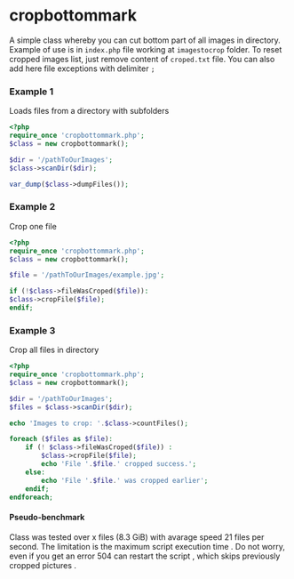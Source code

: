 # cropbottommark
A simple class whereby you can cut bottom part of all images in directory. Example of use is in `index.php` file working at `imagestocrop` folder.
To reset cropped images list, just remove content of `croped.txt` file. You can also add here file exceptions with delimiter `;`

### Example 1 
Loads files from a directory with subfolders
```php
<?php
require_once 'cropbottommark.php';
$class = new cropbottommark();

$dir = '/pathToOurImages';
$class->scanDir($dir);

var_dump($class->dumpFiles());
```
### Example 2
Crop one file
```php
<?php
require_once 'cropbottommark.php';
$class = new cropbottommark();

$file = '/pathToOurImages/example.jpg';

if (!$class->fileWasCroped($file)):
$class->cropFile($file);
endif;
```
### Example 3
Crop all files in directory
```php
<?php
require_once 'cropbottommark.php';
$class = new cropbottommark();

$dir = '/pathToOurImages';
$files = $class->scanDir($dir);

echo 'Images to crop: '.$class->countFiles();

foreach ($files as $file):
	if (! $class->fileWasCroped($file)) :
    	$class->cropFile($file);
        echo 'File '.$file.' cropped success.';
    else:
    	echo 'File '.$file.' was cropped earlier';
    endif;
endforeach;

```
#### Pseudo-benchmark
Class was tested over x files (8.3 GiB) with avarage speed 21 files per second. The limitation is the maximum script execution time . Do not worry, even if you get an error 504 can restart the script , which skips previously cropped pictures .
